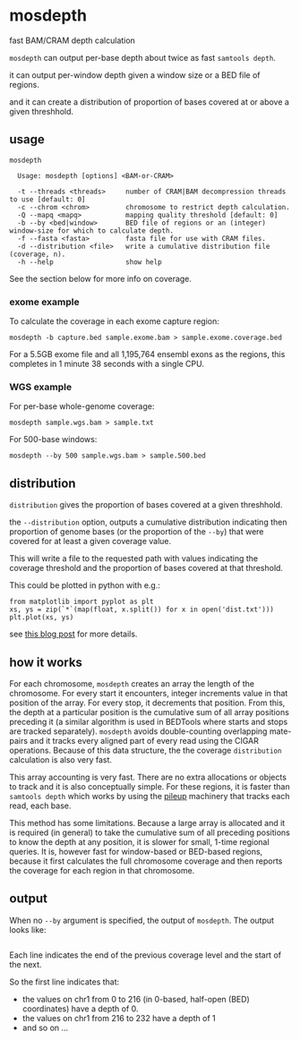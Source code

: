 # mosdepth

fast BAM/CRAM depth calculation

`mosdepth` can output per-base depth about twice as fast `samtools depth`.

it can output per-window depth given a window size or a BED file of regions.

and it can create a distribution of proportion of bases covered at or above
a given threshhold.

## usage

```
mosdepth

  Usage: mosdepth [options] <BAM-or-CRAM>

  -t --threads <threads>     number of CRAM|BAM decompression threads to use [default: 0]
  -c --chrom <chrom>         chromosome to restrict depth calculation.
  -Q --mapq <mapq>           mapping quality threshold [default: 0]
  -b --by <bed|window>       BED file of regions or an (integer) window-size for which to calculate depth.
  -f --fasta <fasta>         fasta file for use with CRAM files.
  -d --distribution <file>   write a cumulative distribution file (coverage, n).
  -h --help                  show help
```

See the section below for more info on coverage.

### exome example

To calculate the coverage in each exome capture region:
```
mosdepth -b capture.bed sample.exome.bam > sample.exome.coverage.bed
```
For a 5.5GB exome file and all 1,195,764 ensembl exons as the regions,
this completes in 1 minute 38 seconds with a single CPU.


### WGS example

For per-base whole-genome coverage:

```
mosdepth sample.wgs.bam > sample.txt
```

For 500-base windows:

```
mosdepth --by 500 sample.wgs.bam > sample.500.bed
```

## distribution

`distribution` gives the proportion of bases covered at a given threshhold.

the `--distribution` option, outputs a cumulative distribution indicating then
proportion of genome bases (or the proportion of the `--by`) that were covered
for at least a given coverage value.

This will write a file to the requested path with values indicating the coverage
threshold and the proportion of bases covered at that threshold.

This could be plotted in python with e.g.:

```
from matplotlib import pyplot as plt
xs, ys = zip(`*`(map(float, x.split()) for x in open('dist.txt')))
plt.plot(xs, ys)
```

see [this blog post](http://www.gettinggeneticsdone.com/2014/03/visualize-coverage-exome-targeted-ngs-bedtools.html) for
more details.

## how it works

For each chromosome, `mosdepth` creates an array the length of the chromosome. For every
start it encounters, integer increments value in that position of the array. For every
stop, it decrements that position. From this, the depth at a particular position is the
cumulative sum of all array positions preceding it (a similar algorithm is used in BEDTools
where starts and stops are tracked separately). `mosdepth` avoids double-counting
overlapping mate-pairs and it tracks every aligned part of every read using the CIGAR
operations. Because of this data structure, the the coverage `distribution` calculation
is also very fast.

This array accounting is very fast. There are no extra allocations or objects to track and
it is also conceptually simple. For these regions, it is faster than `samtools depth` which
works by using the [pileup](http://samtools.sourceforge.net/pileup.shtml) machinery that
tracks each read, each base. 

This method has some limitations. Because a large array is allocated and it is required (in general)
to take the cumulative sum of all preceding positions to know the depth at any position,
it is slower for small, 1-time regional queries. It is, however fast for window-based
or BED-based regions, because it first calculates the full chromosome coverage and then
reports the coverage for each region in that chromosome.

## output

When no `--by` argument is specified, the output of `mosdepth`. The output looks like:
```
```

Each line indicates the end of the previous coverage level and the start of the next.

So the first line indicates that:

+ the values on chr1 from 0 to 216 (in 0-based, half-open (BED) coordinates) have a depth of 0. 
+ the values on chr1 from 216 to 232 have a depth of 1 
+ and so on ...

